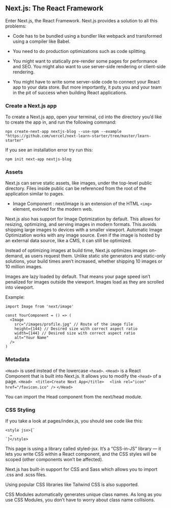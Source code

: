 ## Next.js: The React Framework

Enter Next.js, the React Framework. Next.js provides a solution to all this problems:

* Code has to be bundled using a bundler like webpack and transformed using a compiler like Babel.

* You need to do production optimizations such as code splitting.

* You might want to statically pre-render some pages for performance and SEO. You might also want to use server-side rendering or client-side rendering.

* You might have to write some server-side code to connect your React app to your data store.
But more importantly, it puts you and your team in the pit of success when building React applications.

### Create a Next.js app

To create a Next.js app, open your terminal, cd into the directory you’d like to create the app in, and run the following command:
```
npx create-next-app nextjs-blog --use-npm --example "https://github.com/vercel/next-learn-starter/tree/master/learn-starter"
```

If you see an installation error try run this:

```
npm init next-app nextjs-blog
```

### Assets

Next.js can serve static assets, like images, under the top-level public directory. Files inside public can be referenced from the root of the application similar to pages.

* Image Component : next/image is an extension of the HTML `<img>` element, evolved for the modern web.

Next.js also has support for Image Optimization by default. This allows for resizing, optimizing, and serving images in modern formats. This avoids shipping large images to devices with a smaller viewport. Automatic Image Optimization works with any image source. Even if the image is hosted by an external data source, like a CMS, it can still be optimized.

Instead of optimizing images at build time, Next.js optimizes images on-demand, as users request them. Unlike static site generators and static-only solutions, your build times aren’t increased, whether shipping 10 images or 10 million images.

Images are lazy loaded by default. That means your page speed isn’t penalized for images outside the viewport. Images load as they are scrolled into viewport.

Example:
```
import Image from 'next/image'

const YourComponent = () => (
  <Image
    src="/images/profile.jpg" // Route of the image file
    height={144} // Desired size with correct aspect ratio
    width={144} // Desired size with correct aspect ratio
    alt="Your Name"
  />
)
```

### Metadata

`<Head>` is used instead of the lowercase `<head>`. `<Head>` is a React Component that is built into Next.js. It allows you to modify the `<head>` of a page.
`<Head>`
 ` <title>Create Next App</title>`
`  <link rel="icon" href="/favicon.ico" />`
`</Head>`

You can import the Head component from the next/head module.

### CSS Styling

If you take a look at pages/index.js, you should see code like this:
```
<style jsx>{`
  …
`}</style>
```

This page is using a library called styled-jsx. It’s a “CSS-in-JS” library — it lets you write CSS within a React component, and the CSS styles will be scoped (other components won’t be affected).

Next.js has built-in support for CSS and Sass which allows you to import .css and .scss files.

Using popular CSS libraries like Tailwind CSS is also supported.

CSS Modules automatically generates unique class names. As long as you use CSS Modules, you don’t have to worry about class name collisions.
